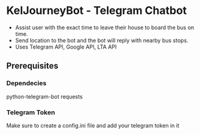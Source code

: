 # KelJourneyBot - Telegram Chatbot

- Assist user with the exact time to leave their house to board the bus on time.
- Send location to the bot and the bot will reply with nearby bus stops.
- Uses Telegram API, Google API, LTA API

## Prerequisites

### Dependecies
python-telegram-bot
requests


### Telegram Token
Make sure to create a config.ini file and add your telegram token in it
